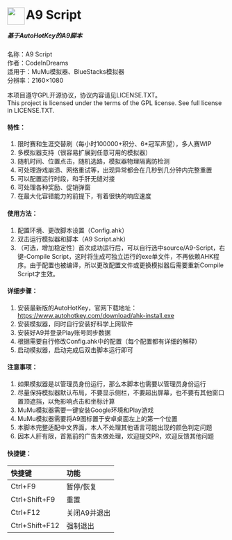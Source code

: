 ﻿# A9 Script <img src="https://raw.githubusercontent.com/CodeInDreams/A9-Script/master/source/logo_b.ico" width="40" hegiht="40" div align ="left"/>

##### 基于AutoHotKey的A9脚本

名称：A9 Script  
作者：CodeInDreams  
适用于：MuMu模拟器、BlueStacks模拟器  
分辨率：2160×1080  
  
本项目遵守GPL开源协议，协议内容请见LICENSE.TXT。  
This project is licensed under the terms of the GPL license. See full license in LICENSE.TXT.
#### 特性：
1. 限时赛和生涯交替刷（每小时100000+积分、6*冠军声望），多人赛WIP
1. 多模拟器支持（很容易扩展到任意可用的模拟器）
1. 随机时间、位置点击，随机选路，模拟器物理隔离防检测
1. 可处理游戏崩溃、网络重试等，出现异常都会在几秒到几分钟内完整重置
1. 可以配置运行时段，和手肝无缝对接
1. 可处理各种奖励、促销弹窗
1. 在最大化容错能力的前提下，有着很快的响应速度
#### 使用方法：
1. 配置环境、更改脚本设置（Config.ahk）
1. 双击运行模拟器和脚本（A9 Script.ahk）
1. （可选，增加稳定性）首次成功运行后，可以自行选中source/A9-Script，右键-Compile Script，这时将生成可独立运行的exe单文件，不再依赖AHK程序。由于配置也被编译，所以更改配置文件或更换模拟器后需要重新Compile Script才生效。
#### 详细步骤：
1. 安装最新版的AutoHotKey，官网下载地址：https://www.autohotkey.com/download/ahk-install.exe
1. 安装模拟器，同时自行安装好科学上网软件
1. 安装好A9并登录Play账号同步数据
1. 根据需要自行修改Config.ahk中的配置（每个配置都有详细的解释）
1. 启动模拟器，启动完成后双击脚本运行即可
#### 注意事项：
1. 如果模拟器是以管理员身份运行，那么本脚本也需要以管理员身份运行
1. 尽量保持模拟器默认布局，不要显示侧栏，不要超出屏幕，也不要有其他窗口置顶遮挡，以免影响点击和坐标计算
1. MuMu模拟器需要一键安装Google环境和Play游戏
1. MuMu模拟器需要将A9图标置于安卓桌面左上的第一个位置
1. 本脚本完整适配中文界面，本人不处理其他语言可能出现的颜色判定问题
1. 因本人肝有限，首氪前的广告未做处理，欢迎提交PR，欢迎反馈其他问题
#### 快捷键：
| 快捷键 | 功能 |
| :--- | :--- |
| Ctrl+F9 | 暂停/恢复 |
| Ctrl+Shift+F9 | 重置 |
| Ctrl+F12 | 关闭A9并退出 |
| Ctrl+Shift+F12 | 强制退出 |
